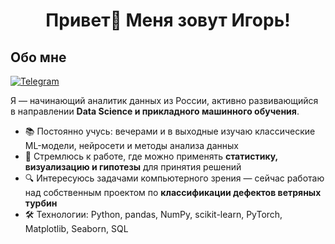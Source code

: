 <h1 align="center"> Привет👋 Меня зовут Игорь! </h1>

## Обо мне

[![Telegram](https://img.shields.io/badge/-Telegram-2CA5E0?style=flat&logo=telegram&logoColor=white)](https://t.me/id_obanai)

Я — начинающий аналитик данных из России, активно развивающийся в направлении **Data Science и прикладного машинного обучения**.

- 📚 Постоянно учусь: вечерами и в выходные изучаю классические ML-модели, нейросети и методы анализа данных  
- 💼 Стремлюсь к работе, где можно применять **статистику, визуализацию и гипотезы** для принятия решений  
- 🔍 Интересуюсь задачами компьютерного зрения — сейчас работаю над собственным проектом по **классификации дефектов ветряных турбин**  
- 🛠 Технологии: Python, pandas, NumPy, scikit-learn, PyTorch, Matplotlib, Seaborn, SQL
